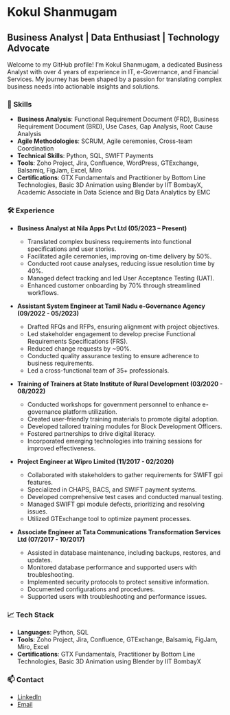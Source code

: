 # Kokul Shanmugam

## Business Analyst | Data Enthusiast | Technology Advocate

Welcome to my GitHub profile! I’m Kokul Shanmugam, a dedicated Business Analyst with over 4 years of experience in IT, e-Governance, and Financial Services. My journey has been shaped by a passion for translating complex business needs into actionable insights and solutions.

### 🔧 Skills

- **Business Analysis**: Functional Requirement Document (FRD), Business Requirement Document (BRD), Use Cases, Gap Analysis, Root Cause Analysis
- **Agile Methodologies**: SCRUM, Agile ceremonies, Cross-team Coordination
- **Technical Skills**: Python, SQL, SWIFT Payments
- **Tools**: Zoho Project, Jira, Confluence, WordPress, GTExchange, Balsamiq, FigJam, Excel, Miro
- **Certifications**: GTX Fundamentals and Practitioner by Bottom Line Technologies, Basic 3D Animation using Blender by IIT BombayX, Academic Associate in Data Science and Big Data Analytics by EMC

### 🛠️ Experience

- **Business Analyst at Nila Apps Pvt Ltd (05/2023 – Present)**
  - Translated complex business requirements into functional specifications and user stories.
  - Facilitated agile ceremonies, improving on-time delivery by 50%.
  - Conducted root cause analyses, reducing issue resolution time by 40%.
  - Managed defect tracking and led User Acceptance Testing (UAT).
  - Enhanced customer onboarding by 70% through streamlined workflows.

- **Assistant System Engineer at Tamil Nadu e-Governance Agency (09/2022 - 05/2023)**
  - Drafted RFQs and RFPs, ensuring alignment with project objectives.
  - Led stakeholder engagement to develop precise Functional Requirements Specifications (FRS).
  - Reduced change requests by ~90%.
  - Conducted quality assurance testing to ensure adherence to business requirements.
  - Led a cross-functional team of 35+ professionals.

- **Training of Trainers at State Institute of Rural Development (03/2020 - 08/2022)**
  - Conducted workshops for government personnel to enhance e-governance platform utilization.
  - Created user-friendly training materials to promote digital adoption.
  - Developed tailored training modules for Block Development Officers.
  - Fostered partnerships to drive digital literacy.
  - Incorporated emerging technologies into training sessions for improved effectiveness.

- **Project Engineer at Wipro Limited (11/2017 - 02/2020)**
  - Collaborated with stakeholders to gather requirements for SWIFT gpi features.
  - Specialized in CHAPS, BACS, and SWIFT payment systems.
  - Developed comprehensive test cases and conducted manual testing.
  - Managed SWIFT gpi module defects, prioritizing and resolving issues.
  - Utilized GTExchange tool to optimize payment processes.

- **Associate Engineer at Tata Communications Transformation Services Ltd (07/2017 - 10/2017)**
  - Assisted in database maintenance, including backups, restores, and updates.
  - Monitored database performance and supported users with troubleshooting.
  - Implemented security protocols to protect sensitive information.
  - Documented configurations and procedures.
  - Supported users with troubleshooting and performance issues.

### 📈 Tech Stack

- **Languages**: Python, SQL
- **Tools**: Zoho Project, Jira, Confluence, GTExchange, Balsamiq, FigJam, Miro, Excel
- **Certifications**: GTX Fundamentals, Practitioner by Bottom Line Technologies, Basic 3D Animation using Blender by IIT BombayX

### 📫 Contact

- [LinkedIn](https://www.linkedin.com/in/kokulshanmugam/)
- [Email](mailto:kokul.shanmugam@example.com)
